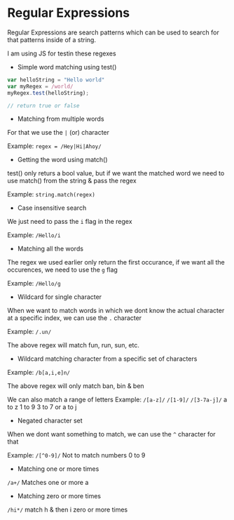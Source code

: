 # Regular Expressions

Regular Expressions are search patterns which can be used to search for that patterns inside of a string.

I am using JS for testin these regexes

* Simple word matching using test()

```js
var helloString = "Hello world"
var myRegex = /world/
myRegex.test(helloString);

// return true or false
```

* Matching from multiple words

For that we use the `|` (or) character

Example: `regex = /Hey|Hi|Ahoy/`


* Getting the word using match()

test() only returs a bool value, but if we want the matched word we need to use match() from the string & pass the regex

Example: `string.match(regex)`

* Case insensitive search

We just need to pass the `i` flag in the regex

Example: `/Hello/i`

* Matching all the words

The regex we used earlier only return the first occurance, if we want all the occurences, we need to use the `g` flag

Example: `/Hello/g`

* Wildcard for single character

When we want to match words in which we dont know the actual character at a specific index, we can use the `.` character

Example: `/.un/`

The above regex will match fun, run, sun, etc.

* Wildcard matching character from a specific set of characters

Example: `/b[a,i,e]n/`

The above regex will only match ban, bin & ben

We can also match a range of letters
Example: `/[a-z]/` `/[1-9]/` `/[3-7a-j]/`
          a to z     1 to 9    3 to 7 or a to j


* Negated character set

When we dont want something to match, we can use the `^` character for that


Example: `/[^0-9]/`
          Not to match numbers 0 to 9


* Matching one or more times

`/a+/` Matches one or more a

* Matching zero or more times

`/hi*/` match h & then i zero or more times





